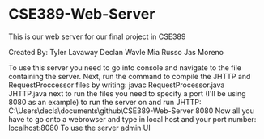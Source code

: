 # CSE389-Web-Server
This is our web server for our final project in CSE389

Created By:
Tyler Lavaway
Declan Wavle
Mia Russo
Jas Moreno

To use this server you need to go into console and navigate to the file containing the server. Next, run the command to compile the JHTTP and RequestProccessor files by writing:
javac RequestProcessor.java JHTTP.java
next to run the files you need to specify a port (I'll be using 8080 as an example) to run the server on and run JHTTP:
C:\Users\decla\documents\github\CSE389-Web-Server 8080
Now all you have to go onto a webrowser and type in local host and your port number:
localhost:8080
To use the server admin UI